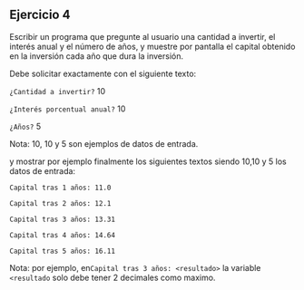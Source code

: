 ## Ejercicio 4

Escribir un programa que pregunte al usuario una cantidad a invertir, el interés anual y el número de años, y muestre por pantalla el capital obtenido en la inversión cada año que dura la inversión.

Debe solicitar exactamente con el siguiente texto:

`¿Cantidad a invertir?` 10

`¿Interés porcentual anual?` 10

`¿Años?` 5

Nota: 10, 10 y 5 son ejemplos de datos de entrada.

y mostrar por ejemplo finalmente los siguientes textos siendo 10,10 y 5 los datos de entrada:

`Capital tras 1 años: 11.0`

`Capital tras 2 años: 12.1`

`Capital tras 3 años: 13.31`

`Capital tras 4 años: 14.64`

`Capital tras 5 años: 16.11`  

Nota: por ejemplo, en`Capital tras 3 años: <resultado>` la variable `<resultado` solo debe tener 2 decimales como maximo.
